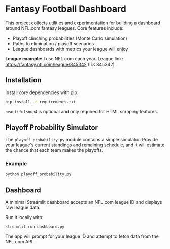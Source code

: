 # Fantasy Football Dashboard

This project collects utilities and experimentation for building a dashboard around NFL.com fantasy leagues. Core features include:

- Playoff clinching probabilities (Monte Carlo simulation)
- Paths to elimination / playoff scenarios
- League dashboards with metrics your league will enjoy

**League example:** I use NFL.com each year.
League link: https://fantasy.nfl.com/league/845342 (ID: 845342)

## Installation

Install core dependencies with pip:

```bash
pip install -r requirements.txt
```

`beautifulsoup4` is optional and only required for HTML scraping features.

## Playoff Probability Simulator

The `playoff_probability.py` module contains a simple simulator. Provide your league's current standings and remaining schedule, and it will estimate the chance that each team makes the playoffs.

### Example

```bash
python playoff_probability.py
```

## Dashboard

A minimal Streamlit dashboard accepts an NFL.com league ID and displays raw league data.

Run it locally with:

```bash
streamlit run dashboard.py
```

The app will prompt for your league ID and attempt to fetch data from the NFL.com API.
